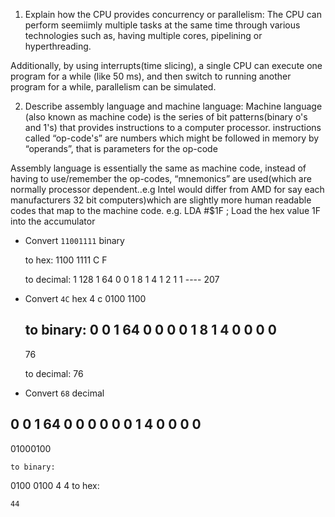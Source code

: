 <!-- Answers to the Short Answer Essay Questions go here -->

1. Explain how the CPU provides concurrency or parallelism:
The CPU can perform seemiimly multiple tasks at the same time through various technologies such as,  having multiple cores,  pipelining or hyperthreading.

Additionally, by using interrupts(time slicing), a single CPU can execute one program for a while (like 50 ms), and then switch to running another program for a while, parallelism can be simulated.

2. Describe assembly language and machine language:
Machine language (also known as machine code) is the series of bit patterns(binary o's and 1's) that provides instructions to a computer processor.
 instructions called  “op-code's” are numbers which might be followed in memory by “operands”, that is parameters for the op-code

 Assembly language is essentially the same as machine code,  instead of having to use/remember the op-codes, “mnemonics” are used(which are normally processor dependent..e.g Intel would differ from AMD for say each manufacturers 32 bit computers)which are slightly more human readable codes that map to the machine code. 
e.g.
LDA #$1F ; Load the hex value 1F into the accumulator

* Convert `11001111` binary

    to hex:
    1100 1111
    C     F

    to decimal:
    1  128
    1  64
    0
    0
    1  8
    1  4
    1  2
    1  1
      ----
      207


* Convert `4C` hex
4    c
0100 1100

    to binary:
0  0
1  64
0  0
0  0
1  8
1  4
0  0
0  0
   --
    76

    to decimal:
76

* Convert `68` decimal

0  0
1  64
0  0
0  0
0  0
1  4
0  0
0  0
-------

01000100

    to binary:
0100 0100
4     4
    to hex:

    44